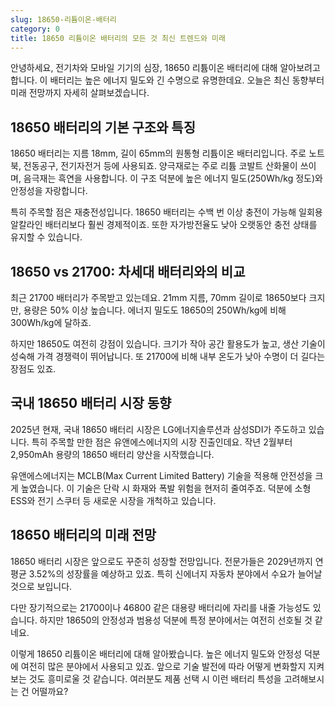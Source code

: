 ```yaml
---
slug: 18650-리튬이온-배터리
category: 0
title: 18650 리튬이온 배터리의 모든 것 최신 트렌드와 미래
---
```


안녕하세요, 전기차와 모바일 기기의 심장, 18650 리튬이온 배터리에 대해 알아보려고 합니다. 이 배터리는 높은 에너지 밀도와 긴 수명으로 유명한데요. 오늘은 최신 동향부터 미래 전망까지 자세히 살펴보겠습니다.

## 18650 배터리의 기본 구조와 특징

18650 배터리는 지름 18mm, 길이 65mm의 원통형 리튬이온 배터리입니다. 주로 노트북, 전동공구, 전기자전거 등에 사용되죠. 양극재로는 주로 리튬 코발트 산화물이 쓰이며, 음극재는 흑연을 사용합니다. 이 구조 덕분에 높은 에너지 밀도(250Wh/kg 정도)와 안정성을 자랑합니다.

특히 주목할 점은 재충전성입니다. 18650 배터리는 수백 번 이상 충전이 가능해 일회용 알칼라인 배터리보다 훨씬 경제적이죠. 또한 자가방전율도 낮아 오랫동안 충전 상태를 유지할 수 있습니다.

## 18650 vs 21700: 차세대 배터리와의 비교

최근 21700 배터리가 주목받고 있는데요. 21mm 지름, 70mm 길이로 18650보다 크지만, 용량은 50% 이상 높습니다. 에너지 밀도도 18650의 250Wh/kg에 비해 300Wh/kg에 달하죠.

하지만 18650도 여전히 강점이 있습니다. 크기가 작아 공간 활용도가 높고, 생산 기술이 성숙해 가격 경쟁력이 뛰어납니다. 또 21700에 비해 내부 온도가 낮아 수명이 더 길다는 장점도 있죠.

## 국내 18650 배터리 시장 동향

2025년 현재, 국내 18650 배터리 시장은 LG에너지솔루션과 삼성SDI가 주도하고 있습니다. 특히 주목할 만한 점은 유앤에스에너지의 시장 진출인데요. 작년 2월부터 2,950mAh 용량의 18650 배터리 양산을 시작했습니다.

유앤에스에너지는 MCLB(Max Current Limited Battery) 기술을 적용해 안전성을 크게 높였습니다. 이 기술은 단락 시 화재와 폭발 위험을 현저히 줄여주죠. 덕분에 소형 ESS와 전기 스쿠터 등 새로운 시장을 개척하고 있습니다.

## 18650 배터리의 미래 전망

18650 배터리 시장은 앞으로도 꾸준히 성장할 전망입니다. 전문가들은 2029년까지 연평균 3.52%의 성장률을 예상하고 있죠. 특히 신에너지 자동차 분야에서 수요가 늘어날 것으로 보입니다.

다만 장기적으로는 21700이나 46800 같은 대용량 배터리에 자리를 내줄 가능성도 있습니다. 하지만 18650의 안정성과 범용성 덕분에 특정 분야에서는 여전히 선호될 것 같네요.

이렇게 18650 리튬이온 배터리에 대해 알아봤습니다. 높은 에너지 밀도와 안정성 덕분에 여전히 많은 분야에서 사용되고 있죠. 앞으로 기술 발전에 따라 어떻게 변화할지 지켜보는 것도 흥미로울 것 같습니다. 여러분도 제품 선택 시 이런 배터리 특성을 고려해보시는 건 어떨까요?
